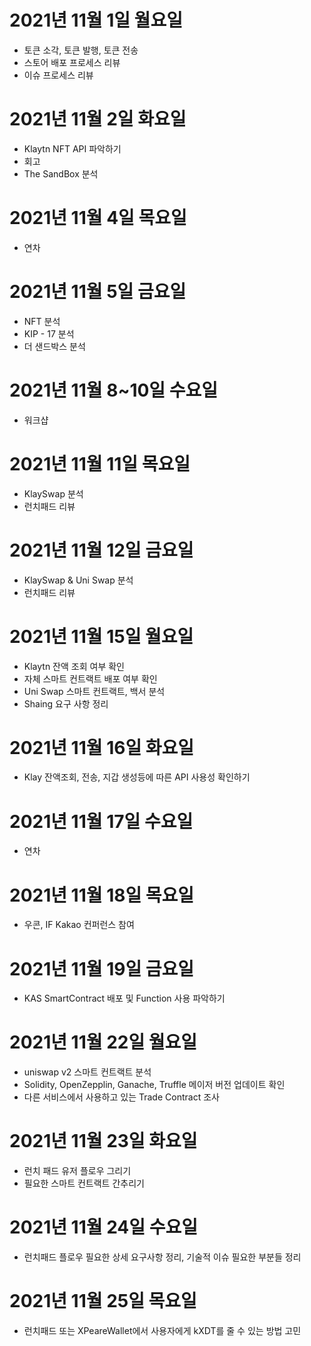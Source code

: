 # 2021년 11월 1일 월요일 

- 토큰 소각, 토큰 발행, 토큰 전송 
- 스토어 배포 프로세스 리뷰 
- 이슈 프로세스 리뷰 

# 2021년 11월 2일 화요일 

- Klaytn NFT API 파악하기 
- 회고
- The SandBox 분석  

# 2021년 11월 4일 목요일 

- 연차

# 2021년 11월 5일 금요일 

- NFT 분석
- KIP - 17 분석
- 더 샌드박스 분석 

# 2021년 11월 8~10일 수요일 

- 워크샵

# 2021년 11월 11일 목요일 

- KlaySwap 분석
- 런치패드 리뷰 

# 2021년 11월 12일 금요일 

- KlaySwap & Uni Swap 분석
- 런치패드 리뷰

# 2021년 11월 15일 월요일 

- Klaytn 잔액 조회 여부 확인 
- 자체 스마트 컨트랙트 배포 여부 확인
- Uni Swap 스마트 컨트랙트, 백서 분석 
- Shaing 요구 사항 정리 

# 2021년 11월 16일 화요일 

- Klay 잔액조회, 전송, 지갑 생성등에 따른 API 사용성 확인하기 

# 2021년 11월 17일 수요일

- 연차 

# 2021년 11월 18일 목요일 

- 우콘, IF Kakao 컨퍼런스 참여 

# 2021년 11월 19일 금요일 

- KAS SmartContract 배포 및 Function 사용 파악하기

# 2021년 11월 22일 월요일 

- uniswap v2 스마트 컨트랙트 분석 
- Solidity, OpenZepplin, Ganache, Truffle 메이저 버전 업데이트 확인 
- 다른 서비스에서 사용하고 있는 Trade Contract 조사

# 2021년 11월 23일 화요일 

- 런치 패드 유저 플로우 그리기 
- 필요한 스마트 컨트랙트 간추리기 

# 2021년 11월 24일 수요일 

- 런치패드 플로우 필요한 상세 요구사항 정리, 기술적 이슈 필요한 부분들 정리 

# 2021년 11월 25일 목요일 

- 런치패드 또는 XPeareWallet에서 사용자에게 kXDT를 줄 수 있는 방법 고민 
